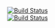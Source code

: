 [![Build Status](https://travis-ci.org/Kibibit/kibibit-code-editor.svg?branch=master)](https://travis-ci.org/Kibibit/kibibit-code-editor)  
[![Build Status](https://img.shields.io/Kibibit/kibibit-code-editor/he.svg?branch=master)](https://travis-ci.org/Kibibit/kibibit-code-editor)  
